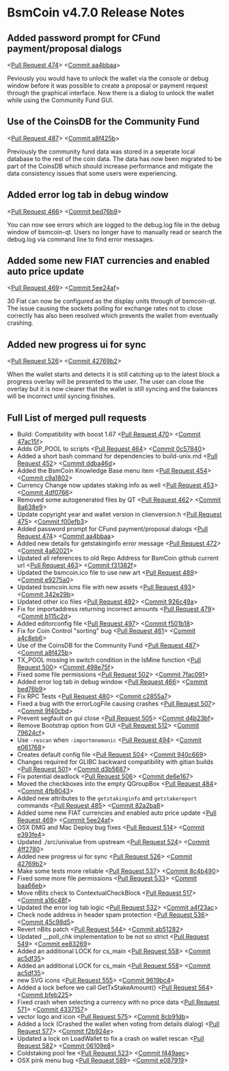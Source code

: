 # BsmCoin v4.7.0 Release Notes

## Added password prompt for CFund payment/proposal dialogs

<[Pull Request 474](https://github.com/bsmcoin/bsmcoin-core/pull/474)>
<[Commit aa4bbaa](https://github.com/bsmcoin/bsmcoin-core/commit/aa4bbaaf7a82600775065f6bab894f78583b9784)>

Peviously you would have to unlock the wallet via the console or debug window before it was possible to create a proposal or payment request through the graphical interface. Now there is a dialog to unlock the wallet while using the Community Fund GUI.


## Use of the CoinsDB for the Community Fund

<[Pull Request 487](https://github.com/bsmcoin/bsmcoin-core/pull/487)>
<[Commit a8f425b](https://github.com/bsmcoin/bsmcoin-core/commit/a8f425b9bd86147693c1e79427c39876425ac7cf)>

Previously the community fund data was stored in a seperate local database to the rest of the coin data. The data has now been migrated to be part of the CoinsDB which should increase performance and mitigate the data consistency issues that some users were experiencing.


## Added error log tab in debug window

<[Pull Request 466](https://github.com/bsmcoin/bsmcoin-core/pull/466)>
<[Commit bed76b9](https://github.com/bsmcoin/bsmcoin-core/commit/bed76b917b6590148a371d5a3d86d2a534ef1f3b)>

You can now see errors which are logged to the debug.log file in the debug window of bsmcoin-qt. Users no longer have to manually read or search the debug.log via command line to find error messages.

## Added some new FIAT currencies and enabled auto price update

<[Pull Request 469](https://github.com/bsmcoin/bsmcoin-core/pull/469)>
<[Commit 5ee24af](https://github.com/bsmcoin/bsmcoin-core/commit/5ee24afd29937cd7c12d538313783671318d1c87)>

30 Fiat can now be configured as the display units through of bsmcoin-qt. The issue causing the sockets polling for exchange rates not to close correctly has also been resolved which prevents the wallet from eventually crashing.

## Added new progress ui for sync

<[Pull Request 526](https://github.com/bsmcoin/bsmcoin-core/pull/526)>
<[Commit 42769b2](https://github.com/bsmcoin/bsmcoin-core/commit/42769b2352f1a33e5b4f8c2971e787b22b00ecb4)>

When the wallet starts and detects it is still catching up to the latest block a progress overlay will be presented to the user. The user can close the overlay but it is now clearer that the wallet is still syncing and the balances will be incorrect until syncing finishes.

## Full List of merged pull requests

- Build: Compatibility with boost 1.67 <[Pull Request 470](https://github.com/bsmcoin/bsmcoin-core/pull/470)> <[Commit 47ac15f](https://github.com/bsmcoin/bsmcoin-core/commit/47ac15f2fd8caa8ec15455be9742f8a897c13c49)>
- Adds OP_POOL to scripts <[Pull Request 464](https://github.com/bsmcoin/bsmcoin-core/pull/464)> <[Commit 0c57840](https://github.com/bsmcoin/bsmcoin-core/commit/0c578405233834a3b300666987cb8c3d2dd40f3b)>
- Added a short bash command for dependencies to build-unix.md <[Pull Request 452](https://github.com/bsmcoin/bsmcoin-core/pull/452)> <[Commit ddba46d](https://github.com/bsmcoin/bsmcoin-core/commit/ddba46d4f92b152a361e8783cd3e8f3d1b4fa41b)>
- Added the BsmCoin Knowledge Base menu item <[Pull Request 454](https://github.com/bsmcoin/bsmcoin-core/pull/454)> <[Commit c9a1802](https://github.com/bsmcoin/bsmcoin-core/commit/c9a1802c1674b2e0014045b246818e3d4a77ad4a)>
- Currency Change now updates staking info as well <[Pull Request 453](https://github.com/bsmcoin/bsmcoin-core/pull/453)> <[Commit 4df0766](https://github.com/bsmcoin/bsmcoin-core/commit/4df0766fa8a34b928f8680d25b4928f5764288e2)>
- Removed some autogenerated files by QT <[Pull Request 462](https://github.com/bsmcoin/bsmcoin-core/pull/462)> <[Commit 8a638e9](https://github.com/bsmcoin/bsmcoin-core/commit/8a638e9edecf1ee7a2d571139eaa3f8fbc1eadfd)>
- Update copyright year and wallet version in clienversion.h <[Pull Request 475](https://github.com/bsmcoin/bsmcoin-core/pull/475)> <[Commit f00efb3](https://github.com/bsmcoin/bsmcoin-core/commit/f00efb3c4d4c3437ccccdb168fb1d43e68a9de66)>
- Added password prompt for CFund payment/proposal dialogs <[Pull Request 474](https://github.com/bsmcoin/bsmcoin-core/pull/474)> <[Commit aa4bbaa](https://github.com/bsmcoin/bsmcoin-core/commit/aa4bbaaf7a82600775065f6bab894f78583b9784)>
- Added new details for getstakinginfo error message <[Pull Request 472](https://github.com/bsmcoin/bsmcoin-core/pull/472)> <[Commit 4a62021](https://github.com/bsmcoin/bsmcoin-core/commit/4a620216be20493225267b6a6ef9c8d21f11a5e7)>
- Updated all references to old Repo Address for BsmCoin github current url <[Pull Request 463](https://github.com/bsmcoin/bsmcoin-core/pull/463)> <[Commit f31382f](https://github.com/bsmcoin/bsmcoin-core/commit/f31382f824385c40e90c3ad10d4bca9655ce98df)>
- Updated the bsmcoin.ico file to use new art <[Pull Request 489](https://github.com/bsmcoin/bsmcoin-core/pull/XXX)> <[Commit e9275a0](https://github.com/bsmcoin/bsmcoin-core/commit/e9275a00ef80ece414539ca9d29569bc20294dc6)>
- Updated bsmcoin.icns file with new assets <[Pull Request 493](https://github.com/bsmcoin/bsmcoin-core/pull/493)> <[Commit 342e29b](https://github.com/bsmcoin/bsmcoin-core/commit/342e29b5d99aa42bbf3ae71f8ff92a1a843182d1)>
- Updated other ico files <[Pull Request 492](https://github.com/bsmcoin/bsmcoin-core/pull/492)> <[Commit 926c49a](https://github.com/bsmcoin/bsmcoin-core/commit/926c49a273189277afad6a3fa9f91be060682b3c)>
- Fix for importaddress returning incorrect amounts <[Pull Request 479](https://github.com/bsmcoin/bsmcoin-core/pull/479)> <[Commit b115c2d](https://github.com/bsmcoin/bsmcoin-core/commit/b115c2dd495dc28a87957b4104afe8cf78171b7a)>
- Added editorconfig file <[Pull Request 497](https://github.com/bsmcoin/bsmcoin-core/pull/497)> <[Commit f501b18](https://github.com/bsmcoin/bsmcoin-core/commit/f501b184662ea4ab8e7d0365df01ae094dcd4ecb)>
- Fix for Coin Control "sorting" bug <[Pull Request 461](https://github.com/bsmcoin/bsmcoin-core/pull/461)> <[Commit a4c8eb6](https://github.com/bsmcoin/bsmcoin-core/commit/a4c8eb6e670f701ba4401fce161ccae64f174486)>
- Use of the CoinsDB for the Community Fund <[Pull Request 487](https://github.com/bsmcoin/bsmcoin-core/pull/487)> <[Commit a8f425b](https://github.com/bsmcoin/bsmcoin-core/commit/a8f425b9bd86147693c1e79427c39876425ac7cf)>
- TX_POOL missing in switch condition in the IsMine function <[Pull Request 500](https://github.com/bsmcoin/bsmcoin-core/pull/500)> <[Commit 498e75f](https://github.com/bsmcoin/bsmcoin-core/commit/498e75f2b915bf5d8fccc10c1080ed68b478fceb)>
- Fixed some file permissions <[Pull Request 502](https://github.com/bsmcoin/bsmcoin-core/pull/502)> <[Commit 7fac091](https://github.com/bsmcoin/bsmcoin-core/commit/7fac091ff95382c44544aa4c8d23109c370a9bd1)>
- Added error log tab in debug window <[Pull Request 466](https://github.com/bsmcoin/bsmcoin-core/pull/466)> <[Commit bed76b9](https://github.com/bsmcoin/bsmcoin-core/commit/bed76b917b6590148a371d5a3d86d2a534ef1f3b)>
- Fix RPC Tests <[Pull Request 480](https://github.com/bsmcoin/bsmcoin-core/pull/480)> <[Commit c2855a7](https://github.com/bsmcoin/bsmcoin-core/commit/c2855a73c8f4ea6395c440bc65d5fff2ab1cfeb3)>
- Fixed a bug with the errorLogFile causing crashes <[Pull Request 507](https://github.com/bsmcoin/bsmcoin-core/pull/507)> <[Commit 9f40cbd](https://github.com/bsmcoin/bsmcoin-core/commit/9f40cbd071f4c68efc70182133ab2d094823226d)>
- Prevent segfault on gui close <[Pull Request 505](https://github.com/bsmcoin/bsmcoin-core/pull/505)> <[Commit d4b23bf](https://github.com/bsmcoin/bsmcoin-core/commit/d4b23bf13033b7603b62ba6bb6d5e8ca387ba3d3)>
- Remove Bootstrap option from GUI <[Pull Request 512](https://github.com/bsmcoin/bsmcoin-core/pull/512)> <[Commit 79624cf](https://github.com/bsmcoin/bsmcoin-core/commit/79624cfc0806a1cf46e0ab02b8b351f339c2c146)>
- Use `-rescan` when `-importmnemonic` <[Pull Request 494](https://github.com/bsmcoin/bsmcoin-core/pull/494)> <[Commit e061768](https://github.com/bsmcoin/bsmcoin-core/commit/e0617681629779afa10224c92e9b45713b54b410)>
- Creates default config file <[Pull Request 504](https://github.com/bsmcoin/bsmcoin-core/pull/504)> <[Commit 940c669](https://github.com/bsmcoin/bsmcoin-core/commit/940c669b9a717b9bb82fe5f2acbf9f9457a6e8f2)>
- Changes required for GLIBC backward compatibility with gitian builds <[Pull Request 501](https://github.com/bsmcoin/bsmcoin-core/pull/501)> <[Commit d3b5687](https://github.com/bsmcoin/bsmcoin-core/commit/d3b56870eba55fbd2a0e323af6651f47d31e8b64)>
- Fix potential deadlock <[Pull Request 506](https://github.com/bsmcoin/bsmcoin-core/pull/506)> <[Commit de6e167](https://github.com/bsmcoin/bsmcoin-core/commit/de6e167511381b5259d58518a69a48ea72417071)>
- Moved the checkboxes into the empty QGroupBox <[Pull Request 484](https://github.com/bsmcoin/bsmcoin-core/pull/484)> <[Commit 4fb8043](https://github.com/bsmcoin/bsmcoin-core/commit/4fb8043f068fae1814ff76049a45f237b4df6f8e)>
- Added new attributes to the `getstakinginfo` and `getstakereport` commands <[Pull Request 485](https://github.com/bsmcoin/bsmcoin-core/pull/485)> <[Commit 82a2ba8](https://github.com/bsmcoin/bsmcoin-core/commit/82a2ba8aaae4fa6a7007f8efcb1842609fad70f5)>
- Added some new FIAT currencies and enabled auto price update <[Pull Request 469](https://github.com/bsmcoin/bsmcoin-core/pull/469)> <[Commit 5ee24af](https://github.com/bsmcoin/bsmcoin-core/commit/5ee24afd29937cd7c12d538313783671318d1c87)>
- OSX DMG and Mac Deploy bug fixes <[Pull Request 514](https://github.com/bsmcoin/bsmcoin-core/pull/514)> <[Commit e393fe4](https://github.com/bsmcoin/bsmcoin-core/commit/e393fe494b7c44d1dc61fa6c5f046cec3e134009)>
- Updated ./src/univalue from upstream <[Pull Request 524](https://github.com/bsmcoin/bsmcoin-core/pull/524)> <[Commit 4ff2780](https://github.com/bsmcoin/bsmcoin-core/commit/4ff2780dd838b9be6d1f4544a1d1e973ff68130e)>
- Added new progress ui for sync <[Pull Request 526](https://github.com/bsmcoin/bsmcoin-core/pull/526)> <[Commit 42769b2](https://github.com/bsmcoin/bsmcoin-core/commit/42769b2352f1a33e5b4f8c2971e787b22b00ecb4)>
- Make some tests more reliable  <[Pull Request 537](https://github.com/bsmcoin/bsmcoin-core/pull/537)> <[Commit 8c4b490](https://github.com/bsmcoin/bsmcoin-core/commit/8c4b490fddea29598cc23a90a32687c5e4afd260)>
- Fixed some more file permissions <[Pull Request 533](https://github.com/bsmcoin/bsmcoin-core/pull/533)> <[Commit baa66eb](https://github.com/bsmcoin/bsmcoin-core/commit/baa66ebbf88a49c1a2099c9955a1a80b940c0969)>
- Move nBits check to ContextualCheckBlock <[Pull Request 517](https://github.com/bsmcoin/bsmcoin-core/pull/517)> <[Commit a16c48f](https://github.com/bsmcoin/bsmcoin-core/commit/a16c48f317b5dca9fce2394f70f840c59fd20228)>
- Updated the error log tab logic <[Pull Request 532](https://github.com/bsmcoin/bsmcoin-core/pull/532)> <[Commit a4f23ac](https://github.com/bsmcoin/bsmcoin-core/commit/a4f23acbc291c789ab819d38bfdf56698c88dcef)>
- Check node address in header spam protection <[Pull Request 536](https://github.com/bsmcoin/bsmcoin-core/pull/536)> <[Commit 45c98d5](https://github.com/bsmcoin/bsmcoin-core/commit/45c98d56f56a4fd706deca1594d774e49d7dadb1)>
- Revert nBits patch <[Pull Request 544](https://github.com/bsmcoin/bsmcoin-core/pull/544)> <[Commit ab51282](https://github.com/bsmcoin/bsmcoin-core/commit/ab51282efee7b66f1ee1520c3b965567d3e0f6a4)>
- Updated __poll_chk implementation to be not so strict <[Pull Request 549](https://github.com/bsmcoin/bsmcoin-core/pull/549)> <[Commit ee83269](https://github.com/bsmcoin/bsmcoin-core/commit/ee832697b981077a591a0c2d2a8df64f4fda9651)>
- Added an additional LOCK for cs_main <[Pull Request 558](https://github.com/bsmcoin/bsmcoin-core/pull/558)> <[Commit ac5df35](https://github.com/bsmcoin/bsmcoin-core/commit/ac5df354f3b9c961a60b581284c1748a275bef5d)>
- Added an additional LOCK for cs_main <[Pull Request 558](https://github.com/bsmcoin/bsmcoin-core/pull/558)> <[Commit ac5df35](https://github.com/bsmcoin/bsmcoin-core/commit/ac5df354f3b9c961a60b581284c1748a275bef5d)>
- new SVG icons <[Pull Request 555](https://github.com/bsmcoin/bsmcoin-core/pull/555)> <[Commit 9619bc4](https://github.com/bsmcoin/bsmcoin-core/commit/9619bc4352af42ab9234664d5836ede23294a69c)>
- Added a lock before we call GetTxStakeAmount() <[Pull Request 564](https://github.com/bsmcoin/bsmcoin-core/pull/564)> <[Commit bfeb225](https://github.com/bsmcoin/bsmcoin-core/commit/bfeb22567f7a77e65431ccc3802cdc925428709d)>
- Fixed crash when selecting a currency with no price data <[Pull Request 571](https://github.com/bsmcoin/bsmcoin-core/pull/571)> <[Commit 4337157](https://github.com/bsmcoin/bsmcoin-core/commit/43371570b5060960ae92c2b22b53355d931ce45f)>
- vector logo and icon <[Pull Request 575](https://github.com/bsmcoin/bsmcoin-core/pull/575)> <[Commit 8cb91db](https://github.com/bsmcoin/bsmcoin-core/commit/8cb91dbe3b17a655020a47c221ea123ca46c3cf9)>
- Added a lock (Crashed the wallet when voting from details dialog) <[Pull Request 577](https://github.com/bsmcoin/bsmcoin-core/pull/577)> <[Commit f2b924e](https://github.com/bsmcoin/bsmcoin-core/commit/f2b924ef59cf2ae19fa8106ca3b71c5e7cd0a2c3)>
- Updated a lock on LoadWallet to fix a crash on wallet rescan <[Pull Request 582](https://github.com/bsmcoin/bsmcoin-core/pull/582)> <[Commit 06109e8](https://github.com/bsmcoin/bsmcoin-core/commit/06109e8356ebf741a7c9701adde1a20d234e5c1c)>
- Coldstaking pool fee <[Pull Request 523](https://github.com/bsmcoin/bsmcoin-core/pull/523)> <[Commit f449aec](https://github.com/bsmcoin/bsmcoin-core/commit/f449aeca138273151ded55b2ec14f9c97ca3f3dd)>
- OSX pink menu bug <[Pull Request 589](https://github.com/bsmcoin/bsmcoin-core/pull/589)> <[Commit e087919](https://github.com/bsmcoin/bsmcoin-core/commit/e0879195bdf5373e5b1fcf4e970af0a8815660f6)>
